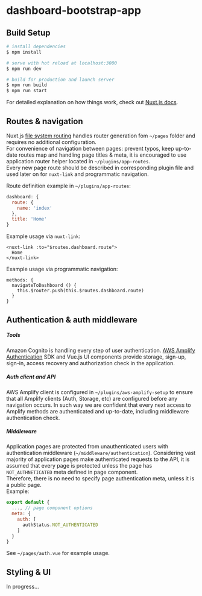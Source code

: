 # dashboard-bootstrap-app

## Build Setup

```bash
# install dependencies
$ npm install

# serve with hot reload at localhost:3000
$ npm run dev

# build for production and launch server
$ npm run build
$ npm run start
```

For detailed explanation on how things work, check out [Nuxt.js docs](https://nuxtjs.org).


## Routes & navigation

Nuxt.js [file system routing](https://nuxtjs.org/docs/2.x/features/file-system-routing) handles router generation fom `~/pages` folder and requires no additional configuration.  
For convenience of navigation between pages: prevent typos, keep up-to-date routes map and handling page titles & meta, it is encouraged to use application router helper located in `~/plugins/app-routes`.  
Every new page route should be described in corresponding plugin file and used later on for `nuxt-link` and programmatic navigation.  

Route definition example in `~/plugins/app-routes`:
```js
dashboard: {
  route: {
    name: 'index'
  },
  title: 'Home'
}
```

Example usage via `nuxt-link`:

```vue
<nuxt-link :to="$routes.dashboard.route">
  Home
</nuxt-link>
```

Example usage via programmatic navigation:

```vue
methods: {
  navigateToDashboard () {
    this.$router.push(this.$routes.dashboard.route)
  }
}
``` 

## Authentication & auth middleware

##### Tools

Amazon Cognito is handling every step of user authentication. [AWS Amplify Authentication](https://docs.amplify.aws/lib/auth/getting-started/q/platform/js) SDK and Vue.js UI components provide storage, sign-up, sign-in, access recovery and authorization check in the application.  

##### Auth client and API

AWS Amplify client is configured in `~/plugins/aws-amplify-setup` to ensure that all Amplify clients (Auth, Storage, etc) are configured before any navigation occurs. In such way we are confident that every next access to Amplify methods are authenticated and up-to-date, including middleware authentication check.    


##### Middleware

Application pages are protected from unauthenticated users with authentication middleware (`~/middleware/authentication`). Considering vast majority of application pages make authenticated requests to the API, it is assumed that every page is protected unless the page has `NOT_AUTHNETICATED` meta defined in page component.  
Therefore, there is no need to specify page authentication meta, unless it is a public page.   
Example: 

```js
export default {
  ..., // page component options 
  meta: {
    auth: [
      authStatus.NOT_AUTHENTICATED
    ]
  }
}
```

See `~/pages/auth.vue` for example usage.  

## Styling & UI

In progress...
